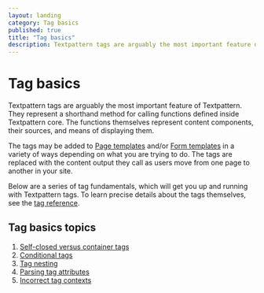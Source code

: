 ```yaml
---
layout: landing
category: Tag basics
published: true
title: "Tag basics"
description: Textpattern tags are arguably the most important feature of Textpattern. They represent a shorthand method for calling functions defined inside Textpattern core.
---
```


# Tag basics

Textpattern tags are arguably the most important feature of Textpattern. They represent a shorthand method for calling functions defined inside Textpattern core. The functions themselves represent content components, their sources, and means of displaying them.

The tags may be added to [Page templates](http://docs.textpattern.io/themes/page-templates-explained) and/or [Form templates](http://docs.textpattern.io/themes/form-templates-explained) in a variety of ways depending on what you are trying to do. The tags are replaced with the content output they call as users move from one page to another in your site.

Below are a series of tag fundamentals, which will get you up and running with Textpattern tags. To learn precise details about the tags themselves, see the [tag reference](http://docs.textpattern.io/tags/).

## Tag basics topics

1. [Self-closed versus container tags](self-closed-versus-container-tags)
2. [Conditional tags](conditional-tags)
3. [Tag nesting](tag-nesting)
4. [Parsing tag attributes](parsing-tag-attributes)
5. [Incorrect tag contexts](incorrect-tag-contexts)
